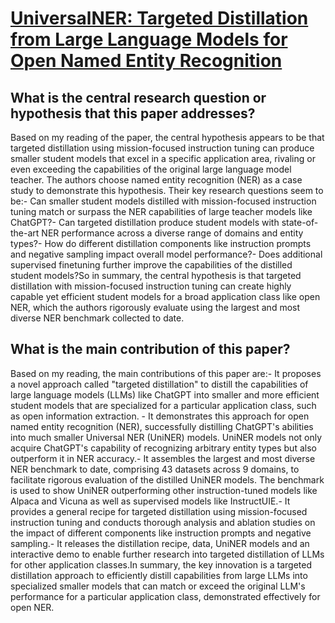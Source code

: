 # [UniversalNER: Targeted Distillation from Large Language Models for Open   Named Entity Recognition](https://arxiv.org/abs/2308.03279)

## What is the central research question or hypothesis that this paper addresses?

Based on my reading of the paper, the central hypothesis appears to be that targeted distillation using mission-focused instruction tuning can produce smaller student models that excel in a specific application area, rivaling or even exceeding the capabilities of the original large language model teacher. The authors choose named entity recognition (NER) as a case study to demonstrate this hypothesis. Their key research questions seem to be:- Can smaller student models distilled with mission-focused instruction tuning match or surpass the NER capabilities of large teacher models like ChatGPT?- Can targeted distillation produce student models with state-of-the-art NER performance across a diverse range of domains and entity types?- How do different distillation components like instruction prompts and negative sampling impact overall model performance?- Does additional supervised finetuning further improve the capabilities of the distilled student models?So in summary, the central hypothesis is that targeted distillation with mission-focused instruction tuning can create highly capable yet efficient student models for a broad application class like open NER, which the authors rigorously evaluate using the largest and most diverse NER benchmark collected to date.


## What is the main contribution of this paper?

Based on my reading, the main contributions of this paper are:- It proposes a novel approach called "targeted distillation" to distill the capabilities of large language models (LLMs) like ChatGPT into smaller and more efficient student models that are specialized for a particular application class, such as open information extraction. - It demonstrates this approach for open named entity recognition (NER), successfully distilling ChatGPT's abilities into much smaller Universal NER (UniNER) models. UniNER models not only acquire ChatGPT's capability of recognizing arbitrary entity types but also outperform it in NER accuracy.- It assembles the largest and most diverse NER benchmark to date, comprising 43 datasets across 9 domains, to facilitate rigorous evaluation of the distilled UniNER models. The benchmark is used to show UniNER outperforming other instruction-tuned models like Alpaca and Vicuna as well as supervised models like InstructUIE.- It provides a general recipe for targeted distillation using mission-focused instruction tuning and conducts thorough analysis and ablation studies on the impact of different components like instruction prompts and negative sampling.- It releases the distillation recipe, data, UniNER models and an interactive demo to enable further research into targeted distillation of LLMs for other application classes.In summary, the key innovation is a targeted distillation approach to efficiently distill capabilities from large LLMs into specialized smaller models that can match or exceed the original LLM's performance for a particular application class, demonstrated effectively for open NER.
